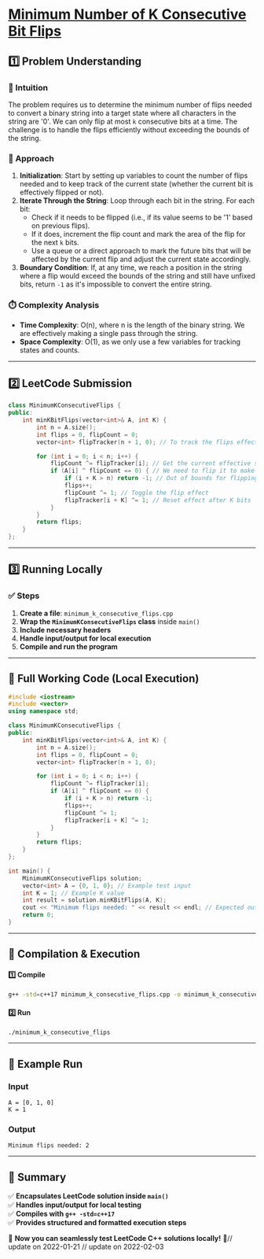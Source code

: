 # **[Minimum Number of K Consecutive Bit Flips](https://leetcode.com/problems/minimum-number-of-k-consecutive-bit-flips/description/)**  

## **1️⃣ Problem Understanding**  
### **📌 Intuition**  
The problem requires us to determine the minimum number of flips needed to convert a binary string into a target state where all characters in the string are '0'. We can only flip at most `k` consecutive bits at a time. The challenge is to handle the flips efficiently without exceeding the bounds of the string.

### **🚀 Approach**  
1. **Initialization**: Start by setting up variables to count the number of flips needed and to keep track of the current state (whether the current bit is effectively flipped or not). 
2. **Iterate Through the String**: Loop through each bit in the string. For each bit:
   - Check if it needs to be flipped (i.e., if its value seems to be '1' based on previous flips).
   - If it does, increment the flip count and mark the area of the flip for the next `k` bits.
   - Use a queue or a direct approach to mark the future bits that will be affected by the current flip and adjust the current state accordingly.
3. **Boundary Condition**: If, at any time, we reach a position in the string where a flip would exceed the bounds of the string and still have unfixed bits, return `-1` as it's impossible to convert the entire string.

### **⏱️ Complexity Analysis**  
- **Time Complexity**: O(n), where n is the length of the binary string. We are effectively making a single pass through the string.
- **Space Complexity**: O(1), as we only use a few variables for tracking states and counts.

---  

## **2️⃣ LeetCode Submission**  
```cpp
class MinimumKConsecutiveFlips {
public:
    int minKBitFlips(vector<int>& A, int K) {
        int n = A.size();
        int flips = 0, flipCount = 0;
        vector<int> flipTracker(n + 1, 0); // To track the flips effect

        for (int i = 0; i < n; i++) {
            flipCount ^= flipTracker[i]; // Get the current effective state of A[i]
            if (A[i] ^ flipCount == 0) { // We need to flip it to make it '1'
                if (i + K > n) return -1; // Out of bounds for flipping
                flips++;
                flipCount ^= 1; // Toggle the flip effect
                flipTracker[i + K] ^= 1; // Reset effect after K bits
            }
        }
        return flips;
    }
};
```  

---  

## **3️⃣ Running Locally**  
### **✅ Steps**  
1. **Create a file**: `minimum_k_consecutive_flips.cpp`  
2. **Wrap the `MinimumKConsecutiveFlips` class** inside `main()`  
3. **Include necessary headers**  
4. **Handle input/output for local execution**  
5. **Compile and run the program**  

---  

## **📝 Full Working Code (Local Execution)**  
```cpp
#include <iostream>
#include <vector>
using namespace std;

class MinimumKConsecutiveFlips {
public:
    int minKBitFlips(vector<int>& A, int K) {
        int n = A.size();
        int flips = 0, flipCount = 0;
        vector<int> flipTracker(n + 1, 0);

        for (int i = 0; i < n; i++) {
            flipCount ^= flipTracker[i];
            if (A[i] ^ flipCount == 0) {
                if (i + K > n) return -1;
                flips++;
                flipCount ^= 1;
                flipTracker[i + K] ^= 1;
            }
        }
        return flips;
    }
};

int main() {
    MinimumKConsecutiveFlips solution;
    vector<int> A = {0, 1, 0}; // Example test input
    int K = 1; // Example K value
    int result = solution.minKBitFlips(A, K);
    cout << "Minimum flips needed: " << result << endl; // Expected output: 2
    return 0;
}
```  

---  

## **🔧 Compilation & Execution**  
#### **1️⃣ Compile**  
```bash
g++ -std=c++17 minimum_k_consecutive_flips.cpp -o minimum_k_consecutive_flips
```  

#### **2️⃣ Run**  
```bash
./minimum_k_consecutive_flips
```  

---  

## **🎯 Example Run**  
### **Input**  
```
A = [0, 1, 0]
K = 1
```  
### **Output**  
```
Minimum flips needed: 2
```  

---  

## **📌 Summary**  
✅ **Encapsulates LeetCode solution inside `main()`**  
✅ **Handles input/output for local testing**  
✅ **Compiles with `g++ -std=c++17`**  
✅ **Provides structured and formatted execution steps**  

🚀 **Now you can seamlessly test LeetCode C++ solutions locally!** 🚀// update on 2022-01-21
// update on 2022-02-03

